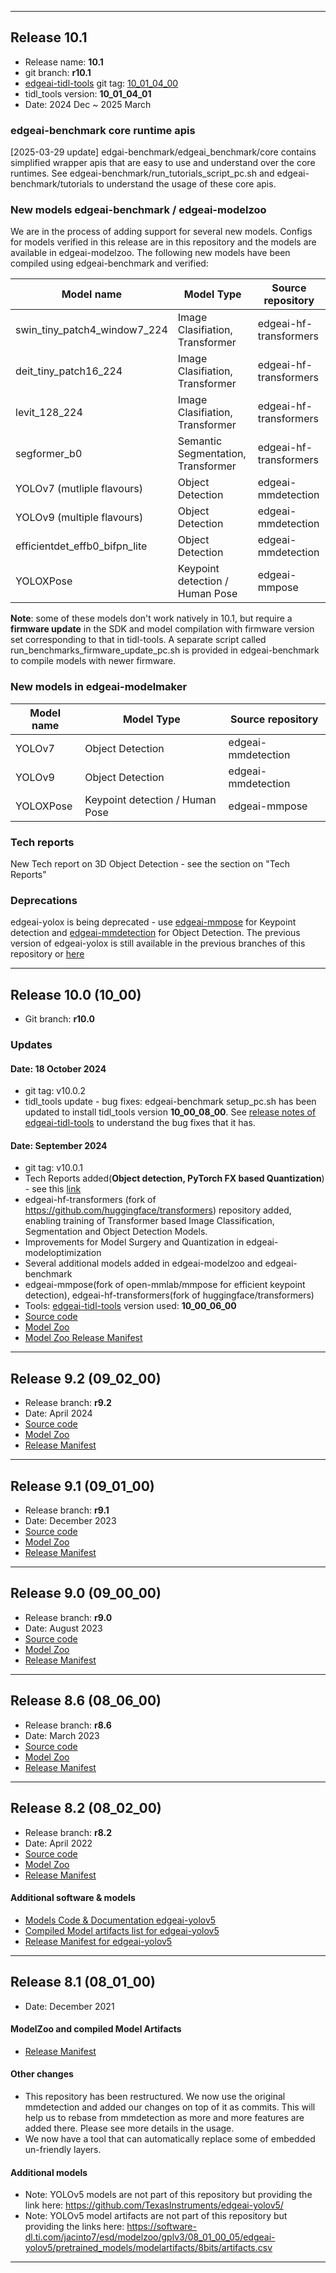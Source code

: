 <hr>

## Release 10.1
* Release name: **10.1**
* git branch: **r10.1**
* [edgeai-tidl-tools](https://github.com/TexasInstruments/edgeai-tidl-tools) git tag: [10_01_04_00](https://github.com/TexasInstruments/edgeai-tidl-tools/releases/tag/10_01_04_00)
* tidl_tools version: **10_01_04_01**
* Date: 2024 Dec ~ 2025 March

### edgeai-benchmark core runtime apis
[2025-03-29 update] edgai-benchmark/edgeai_benchmark/core contains simplified wrapper apis that are easy to use and understand over the core runtimes. See edgeai-benchmark/run_tutorials_script_pc.sh and edgeai-benchmark/tutorials to understand the usage of these core apis.

### New models edgeai-benchmark / edgeai-modelzoo
We are in the process of adding support for several new models. Configs for models verified in this release are in this repository and the models are available in edgeai-modelzoo. The following new models have been compiled using edgeai-benchmark and verified:

| Model name                    | Model Type                            | Source repository      |
|-------------------------------|---------------------------------------|------------------------|
| swin_tiny_patch4_window7_224  | Image Clasifiation, Transformer       | edgeai-hf-transformers |
| deit_tiny_patch16_224         | Image Clasifiation, Transformer       | edgeai-hf-transformers |
| levit_128_224                 | Image Clasifiation, Transformer       | edgeai-hf-transformers |
| segformer_b0                  | Semantic Segmentation, Transformer    | edgeai-hf-transformers |
| YOLOv7 (mutliple flavours)    | Object Detection                      | edgeai-mmdetection     |
| YOLOv9 (multiple flavours)    | Object Detection                      | edgeai-mmdetection     |
| efficientdet_effb0_bifpn_lite | Object Detection                      | edgeai-mmdetection     |
| YOLOXPose                     | Keypoint detection / Human Pose       | edgeai-mmpose          |

**Note**: some of these models don't work natively in 10.1, but require a **firmware update** in the SDK and model compilation with firmware version set corresponding to that in tidl-tools. A separate script called  run_benchmarks_firmware_update_pc.sh is provided in edgeai-benchmark to compile models with newer firmware.

### New models in edgeai-modelmaker
| Model name                    | Model Type                            | Source repository      |
|-------------------------------|---------------------------------------|------------------------|
| YOLOv7       | Object Detection                      | edgeai-mmdetection     |
| YOLOv9       | Object Detection                      | edgeai-mmdetection     |
| YOLOXPose                     | Keypoint detection / Human Pose       | edgeai-mmpose          |

### Tech reports
New Tech report on 3D Object Detection - see the section on "Tech Reports"

### Deprecations
edgeai-yolox is being deprecated - use [edgeai-mmpose](edgeai-mmpose) for Keypoint detection and [edgeai-mmdetection](edgeai-mmdetection) for Object Detection. The previous version of edgeai-yolox is still available in the previous branches of this repository or [here](https://github.com/TexasInstruments/edgeai-yolox)

<hr>

## Release 10.0 (10_00)
- Git branch: **r10.0**
### Updates
#### Date: 18 October 2024
- git tag: v10.0.2
- tidl_tools update - bug fixes: edgeai-benchmark setup_pc.sh has been updated to install tidl_tools version **10_00_08_00**. See [release notes of edgeai-tidl-tools](https://github.com/TexasInstruments/edgeai-tidl-tools/releases) to understand the bug fixes that it has.
#### Date: September 2024
- git tag: v10.0.1
- Tech Reports added(**Object detection, PyTorch FX based Quantization**) - see this [link](./tech_reports/README.md)
- edgeai-hf-transformers (fork of https://github.com/huggingface/transformers) repository added, enabling training of Transformer based Image Classification, Segmentation and Object Detection Models. 
- Improvements for Model Surgery and Quantization in edgeai-modeloptimization
- Several additional models added in edgeai-modelzoo and edgeai-benchmark
- edgeai-mmpose(fork of open-mmlab/mmpose for efficient keypoint detection), edgeai-hf-transformers(fork of huggingface/transformers)
- Tools: [edgeai-tidl-tools](https://github.com/TexasInstruments/edgeai-tidl-tools) version used: **10_00_06_00**
- [Source code](https://github.com/TexasInstruments/edgeai-tensorlab/tree/r10.0)
- [Model Zoo](https://github.com/TexasInstruments/edgeai-tensorlab/tree/r10.0/edgeai-modelzoo)
- [Model Zoo Release Manifest](https://software-dl.ti.com/jacinto7/esd/modelzoo/10_00_00/)

<hr>

## Release 9.2 (09_02_00)
- Release branch: **r9.2**
- Date: April 2024
- [Source code](https://github.com/TexasInstruments/edgeai-tensorlab/tree/r9.2)
- [Model Zoo](https://github.com/TexasInstruments/edgeai-tensorlab/tree/r9.2/edgeai-modelzoo)
- [Release Manifest](https://software-dl.ti.com/jacinto7/esd/modelzoo/09_02_00/)

<hr>

## Release 9.1 (09_01_00)
- Release branch: **r9.1**
- Date: December 2023
- [Source code](https://github.com/TexasInstruments/edgeai-tensorlab/tree/r9.1)
- [Model Zoo](https://github.com/TexasInstruments/edgeai-tensorlab/tree/r9.1/edgeai-modelzoo)
- [Release Manifest](https://software-dl.ti.com/jacinto7/esd/modelzoo/09_01_00/)

<hr>

## Release 9.0 (09_00_00)
- Release branch: **r9.0**
- Date: August 2023
- [Source code](https://github.com/TexasInstruments/edgeai-tensorlab/tree/r9.1)
- [Model Zoo](https://github.com/TexasInstruments/edgeai-tensorlab/tree/r9.1/edgeai-modelzoo)
- [Release Manifest](https://software-dl.ti.com/jacinto7/esd/modelzoo/09_01_00/)

<hr>

## Release 8.6 (08_06_00)
- Release branch: **r8.6**
- Date: March 2023
- [Source code](https://github.com/TexasInstruments/edgeai-tensorlab/tree/r8.6)
- [Model Zoo](https://github.com/TexasInstruments/edgeai-tensorlab/tree/r8.6/edgeai-modelzoo)
- [Release Manifest](https://software-dl.ti.com/jacinto7/esd/modelzoo/08_06_00/)

<hr>

## Release 8.2 (08_02_00)
- Release branch: **r8.2**
- Date: April 2022
- [Source code](https://github.com/TexasInstruments/edgeai-tensorlab/tree/r8.2)
- [Model Zoo](https://github.com/TexasInstruments/edgeai-tensorlab/tree/r8.2/edgeai-modelzoo)
- [Release Manifest](https://software-dl.ti.com/jacinto7/esd/modelzoo/08_02_00/)
#### Additional software & models
- [Models Code & Documentation edgeai-yolov5](https://github.com/TexasInstruments/edgeai-yolov5/tree/r8.2)
- [Compiled Model artifacts list for edgeai-yolov5](https://software-dl.ti.com/jacinto7/esd/modelzoo/gplv3/08_02_00_11/edgeai-yolov5/pretrained_models/modelartifacts/8bits/artifacts.csv)
- [Release Manifest for edgeai-yolov5](https://software-dl.ti.com/jacinto7/esd/modelzoo/gplv3/08_02_00_11/manifest.html)

<hr>

## Release 8.1 (08_01_00)
- Date: December 2021
#### ModelZoo and compiled Model Artifacts
- [Release Manifest](https://software-dl.ti.com/jacinto7/esd/modelzoo/08_01_00/)
#### Other changes
- This repository has been restructured. We now use the original mmdetection and added our changes on top of it as commits. This will help us to rebase from mmdetection as more and more features are added there. Please see more details in the usage.
- We now have a tool that can automatically replace some of embedded un-friendly layers.
#### Additional models
- Note: YOLOv5 models are not part of this repository but providing the link here: https://github.com/TexasInstruments/edgeai-yolov5/
- Note: YOLOv5 model artifacts are not part of this repository but providing the links here:  https://software-dl.ti.com/jacinto7/esd/modelzoo/gplv3/08_01_00_05/edgeai-yolov5/pretrained_models/modelartifacts/8bits/artifacts.csv

<hr>
